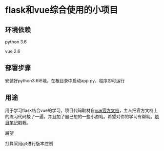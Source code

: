 # flask和vue综合使用的小项目

## 环境依赖

python 3.6

vue 2.6

## 部署步骤

安装好python3.6环境，在根目录中启动app.py，程序即可运行

## 用途

用于学习flask结合vue的学习，项目代码取材自[vue官方文档](https://cn.vuejs.org/v2/guide/)，主人把官方文档上的练习代码敲了一遍，并且加了自己想的一些小游戏。希望对你的学习有帮助。[项目笔记](https://www.drunkfinn.top/)戳我。

展望

打算采用git进行版本控制
